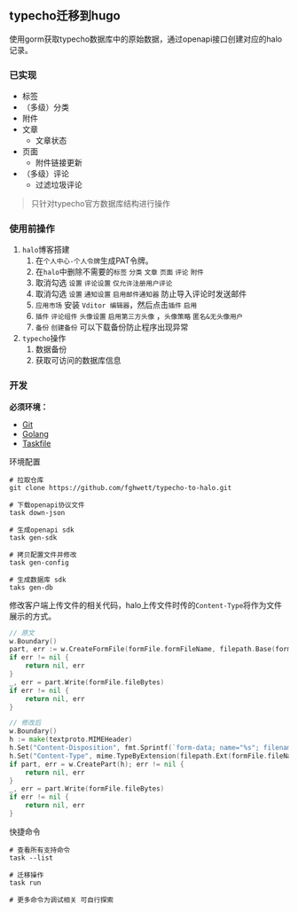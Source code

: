 ## typecho迁移到hugo

使用gorm获取typecho数据库中的原始数据，通过openapi接口创建对应的halo记录。


### 已实现

- 标签
- （多级）分类
- 附件
- 文章
  - 文章状态
- 页面
  - 附件链接更新
- （多级）评论
  - 过滤垃圾评论

> 只针对typecho官方数据库结构进行操作

### 使用前操作

1. `halo`博客搭建
   1. 在`个人中心-个人令牌`生成PAT令牌。
   2. 在`halo`中删除不需要的`标签` `分类` `文章` `页面` `评论` `附件`
   3. 取消勾选 `设置` `评论设置` `仅允许注册用户评论`
   4. 取消勾选 `设置` `通知设置` `启用邮件通知器` 防止导入评论时发送邮件
   5. `应用市场` 安装 `Vditor 编辑器`，然后点击`插件` `启用` 
   6. `插件` `评论组件` `头像设置` `启用第三方头像` ，`头像策略` `匿名&无头像用户`
   7. `备份` `创建备份` 可以下载备份防止程序出现异常
2. `typecho`操作
   1. 数据备份
   2. 获取可访问的数据库信息


### 开发

**必须环境：**

- [Git](https://git-scm.com/downloads)
- [Golang](https://golang.google.cn/dl)
- [Taskfile](https://taskfile.dev/installation)

环境配置

```shell
# 拉取仓库
git clone https://github.com/fghwett/typecho-to-halo.git

# 下载openapi协议文件
task down-json

# 生成openapi sdk
task gen-sdk

# 拷贝配置文件并修改
task gen-config

# 生成数据库 sdk
taks gen-db
```

修改客户端上传文件的相关代码，halo上传文件时传的`Content-Type`将作为文件展示的方式。
```go
// 原文
w.Boundary()
part, err := w.CreateFormFile(formFile.formFileName, filepath.Base(formFile.fileName))
if err != nil {
    return nil, err
}
_, err = part.Write(formFile.fileBytes)
if err != nil {
    return nil, err
}

// 修改后
w.Boundary()
h := make(textproto.MIMEHeader)
h.Set("Content-Disposition", fmt.Sprintf(`form-data; name="%s"; filename="%s"`, formFile.formFileName, filepath.Base(formFile.fileName)))
h.Set("Content-Type", mime.TypeByExtension(filepath.Ext(formFile.fileName)))
if part, err = w.CreatePart(h); err != nil {
    return nil, err
}
_, err = part.Write(formFile.fileBytes)
if err != nil {
    return nil, err
}
```

快捷命令

```shell
# 查看所有支持命令
task --list

# 迁移操作
task run

# 更多命令为调试相关 可自行探索
```

